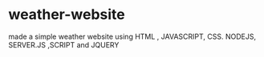 # weather-website
made a simple weather website using HTML ,  JAVASCRIPT, CSS. NODEJS, SERVER.JS ,SCRIPT and JQUERY
